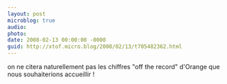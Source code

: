 ```yaml
---
layout: post
microblog: true
audio: 
photo: 
date: 2008-02-13 00:00:00 -0000
guid: http://xtof.micro.blog/2008/02/13/t705482362.html
---
```

on ne citera naturellement pas les chiffres "off the record" d'Orange que nous souhaiterions accueillir !
